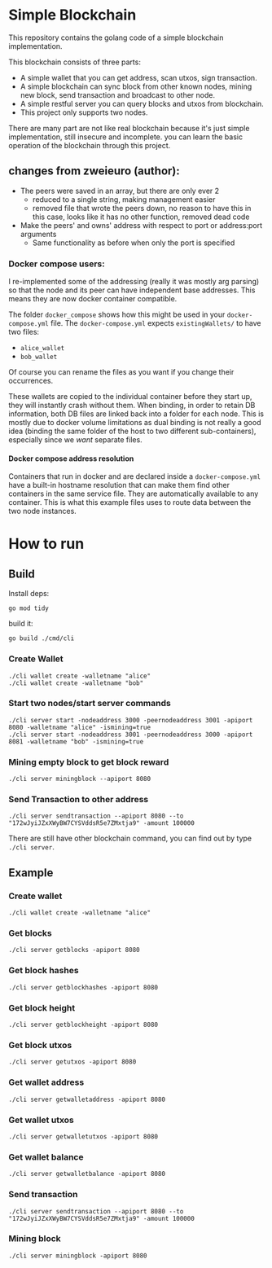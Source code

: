 # Simple Blockchain

This repository contains the golang code of a simple blockchain implementation.
  
This blockchain consists of three parts:  
- A simple wallet that you can get address, scan utxos, sign transaction.  
- A simple blockchain can sync block from other known nodes, mining new block, send transaction and broadcast to other node.  
- A simple restful server you can query blocks and utxos from blockchain.  
- This project only supports two nodes.

There are many part are not like real blockchain because it's just simple implementation, still
insecure and incomplete. you can learn the basic operation of the blockchain through this project.

## changes from zweieuro (author):
- The peers were saved in an array, but there are only ever 2
  - reduced to a single string, making management easier
  - removed file that wrote the peers down, no reason to have this in this case, looks like it has no other function, removed dead code
- Make the peers' and owns' address with respect to port or address:port arguments
  - Same functionality as before when only the port is specified
  

### Docker compose users:

I re-implemented some of the addressing (really it was mostly arg parsing) so that the node and its peer
can have independent base addresses. This means they are now docker container compatible.

The folder `docker_compose` shows how this might be used in your `docker-compose.yml` file.
The `docker-compose.yml` expects `existingWallets/` to have two files:
- `alice_wallet`
- `bob_wallet`

Of course you can rename the files as you want if you change their occurrences.

These wallets are copied to the individual container before they start up, they will instantly crash without them.
When binding, in order to retain DB information, both DB files are linked back into a folder for each node. This is mostly due to docker volume limitations as dual binding is not really a good idea (binding the same folder of the host to two different sub-containers), especially since we _want_ separate files.
 
#### Docker compose address resolution
Containers that run in docker and are declared inside a `docker-compose.yml` have a built-in hostname resolution that can make them find other containers in the same service file. They are automatically available to any container. This is what this example files uses to route data between the two node instances.


# How to run


## Build

Install deps:


```shell script
go mod tidy
```

build it:

```shell script
go build ./cmd/cli
```

### Create Wallet

```shell script
./cli wallet create -walletname "alice"
./cli wallet create -walletname "bob"
```

### Start two nodes/start server commands

```shell script
./cli server start -nodeaddress 3000 -peernodeaddress 3001 -apiport 8080 -walletname "alice" -ismining=true
./cli server start -nodeaddress 3001 -peernodeaddress 3000 -apiport 8081 -walletname "bob" -ismining=true
```

### Mining empty block to get block reward
```shell script
./cli server miningblock --apiport 8080
```

### Send Transaction to other address
```shell script
./cli server sendtransaction --apiport 8080 --to "172wJyiJZxXWyBW7CYSVddsR5e7ZMxtja9" -amount 100000
```

There are still have other blockchain command, you can find out by type `./cli server`.


Example
------

### Create wallet

```shell script
./cli wallet create -walletname "alice"
```

### Get blocks

 ```shell script
 ./cli server getblocks -apiport 8080
 ```

### Get block hashes

 ```shell script
 ./cli server getblockhashes -apiport 8080
 ```

### Get block height

 ```shell script
 ./cli server getblockheight -apiport 8080
 ```

### Get block utxos

 ```shell script
 ./cli server getutxos -apiport 8080
 ```

### Get wallet address

 ```shell script
 ./cli server getwalletaddress -apiport 8080
 ```

### Get wallet utxos

 ```shell script
 ./cli server getwalletutxos -apiport 8080
 ```

### Get wallet balance

 ```shell script
 ./cli server getwalletbalance -apiport 8080
 ```

### Send transaction

 ```shell script
./cli server sendtransaction --apiport 8080 --to "172wJyiJZxXWyBW7CYSVddsR5e7ZMxtja9" -amount 100000
 ```

### Mining block

 ```shell script
 ./cli server miningblock -apiport 8080
 ```


